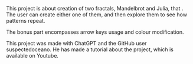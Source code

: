 This project is about creation of two fractals, Mandelbrot and Julia, that . The user can create either one of them, and then explore them to see how patterns repeat. 

The bonus part encompasses arrow keys usage and colour modification.

This project was made with ChatGPT and the GitHub user suspectedoceano. He has made a tutorial about the project, which is available on Youtube.
